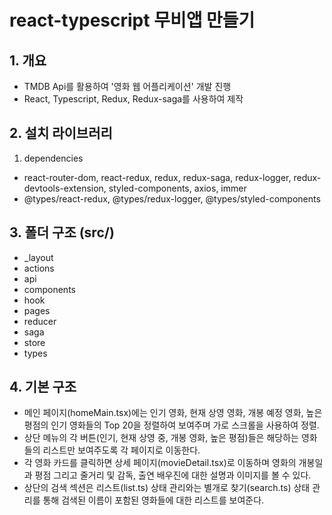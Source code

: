# react-typescript 무비앱 만들기

## 1. 개요

- TMDB Api를 활용하여 '영화 웹 어플리케이션' 개발 진행
- React, Typescript, Redux, Redux-saga를 사용하여 제작

## 2. 설치 라이브러리

1) dependencies
- react-router-dom, react-redux, redux, redux-saga, redux-logger, redux-devtools-extension, styled-components, axios, immer
- @types/react-redux, @types/redux-logger, @types/styled-components

## 3. 폴더 구조 (src/)

- _layout
- actions
- api
- components
- hook
- pages
- reducer
- saga
- store
- types

## 4. 기본 구조

- 메인 페이지(homeMain.tsx)에는 인기 영화, 현재 상영 영화, 개봉 예정 영화, 높은 평점의 인기 영화들의 Top 20을 정렬하여 보여주며
가로 스크롤을 사용하여 정렬.
- 상단 메뉴의 각 버튼(인기, 현재 상영 중, 개봉 영화, 높은 평점)들은 해당하는 영화들의 리스트만 보여주도록 각 페이지로 이동한다.
- 각 영화 카드를 클릭하면 상세 페이지(movieDetail.tsx)로 이동하며 영화의 개봉일과 평점 그리고 줄거리 및 감독, 출연 배우진에 대한 설명과 이미지를 볼 수 있다.
- 상단의 검색 섹션은 리스트(list.ts) 상태 관리와는 별개로 찾기(search.ts) 상태 관리를 통해 검색된 이름이 포함된 영화들에 대한 리스트를 보여준다.